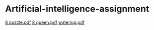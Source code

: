 # Artificial-intelligence-assignment
[8 puzzle.pdf](https://github.com/Shanmugapriya196/Artificial-intelligence-assignment/files/9553491/8.puzzle.pdf)
[8 queen.pdf](https://github.com/Shanmugapriya196/Artificial-intelligence-assignment/files/9553494/8.queen.pdf)
[waterjug.pdf](https://github.com/Shanmugapriya196/Artificial-intelligence-assignment/files/9553495/waterjug.pdf)

